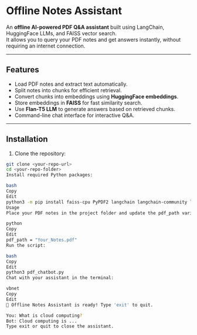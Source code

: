 # Offline Notes Assistant

An **offline AI-powered PDF Q&A assistant** built using LangChain, HuggingFace LLMs, and FAISS vector search.  
It allows you to query your PDF notes and get answers instantly, without requiring an internet connection.

---

## Features

- Load PDF notes and extract text automatically.
- Split notes into chunks for efficient retrieval.
- Convert chunks into embeddings using **HuggingFace embeddings**.
- Store embeddings in **FAISS** for fast similarity search.
- Use **Flan-T5 LLM** to generate answers based on retrieved chunks.
- Command-line chat interface for interactive Q&A.

---

## Installation

1. Clone the repository:

```bash
git clone <your-repo-url>
cd <your-repo-folder>
Install required Python packages:

bash
Copy
Edit
python3 -m pip install faiss-cpu PyPDF2 langchain langchain-community langchain-huggingface transformers
Usage
Place your PDF notes in the project folder and update the pdf_path variable in pdf_chatbot.py:

python
Copy
Edit
pdf_path = "Your_Notes.pdf"
Run the script:

bash
Copy
Edit
python3 pdf_chatbot.py
Chat with your assistant in the terminal:

vbnet
Copy
Edit
📘 Offline Notes Assistant is ready! Type 'exit' to quit.

You: What is cloud computing?
Bot: Cloud computing is ...
Type exit or quit to close the assistant.

